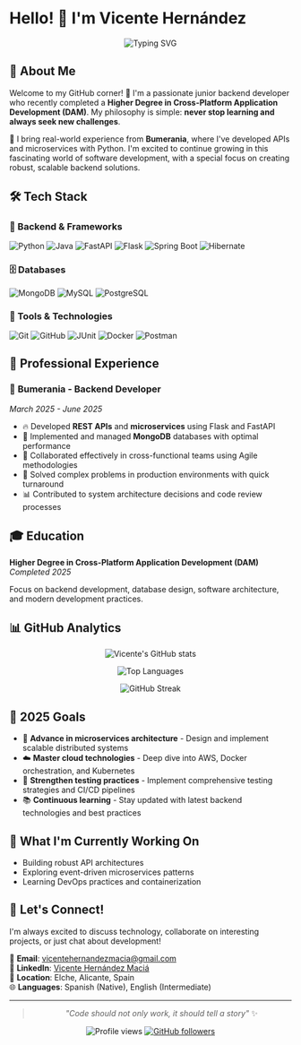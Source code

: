 # Hello! 👋 I'm Vicente Hernández

<div align="center">
  
  ![Typing SVG](https://readme-typing-svg.herokuapp.com?font=Fira+Code&pause=1000&color=2E9EF7&center=true&vCenter=true&width=435&lines=Junior+Software+Developer+%F0%9F%9A%80;Backend+Enthusiast+%F0%9F%94%A5;Always+Learning+%F0%9F%92%A1;API+%26+Microservices+Builder)
  
</div>

## 🎯 About Me

Welcome to my GitHub corner! 🌟 I'm a passionate junior backend developer who recently completed a **Higher Degree in Cross-Platform Application Development (DAM)**. My philosophy is simple: **never stop learning and always seek new challenges**.

🚀 I bring real-world experience from **Bumerania**, where I've developed APIs and microservices with Python. I'm excited to continue growing in this fascinating world of software development, with a special focus on creating robust, scalable backend solutions.

## 🛠️ Tech Stack

### 🐍 Backend & Frameworks
![Python](https://img.shields.io/badge/Python-3776AB?style=for-the-badge&logo=python&logoColor=white)
![Java](https://img.shields.io/badge/Java-ED8B00?style=for-the-badge&logo=openjdk&logoColor=white)
![FastAPI](https://img.shields.io/badge/FastAPI-009688?style=for-the-badge&logo=fastapi&logoColor=white)
![Flask](https://img.shields.io/badge/Flask-000000?style=for-the-badge&logo=flask&logoColor=white)
![Spring Boot](https://img.shields.io/badge/Spring_Boot-6DB33F?style=for-the-badge&logo=spring-boot&logoColor=white)
![Hibernate](https://img.shields.io/badge/Hibernate-59666C?style=for-the-badge&logo=hibernate&logoColor=white)

### 🗄️ Databases
![MongoDB](https://img.shields.io/badge/MongoDB-47A248?style=for-the-badge&logo=mongodb&logoColor=white)
![MySQL](https://img.shields.io/badge/MySQL-4479A1?style=for-the-badge&logo=mysql&logoColor=white)
![PostgreSQL](https://img.shields.io/badge/PostgreSQL-336791?style=for-the-badge&logo=postgresql&logoColor=white)

### 🔧 Tools & Technologies
![Git](https://img.shields.io/badge/Git-F05032?style=for-the-badge&logo=git&logoColor=white)
![GitHub](https://img.shields.io/badge/GitHub-181717?style=for-the-badge&logo=github&logoColor=white)
![JUnit](https://img.shields.io/badge/JUnit-25A162?style=for-the-badge&logo=junit5&logoColor=white)
![Docker](https://img.shields.io/badge/Docker-2496ED?style=for-the-badge&logo=docker&logoColor=white)
![Postman](https://img.shields.io/badge/Postman-FF6C37?style=for-the-badge&logo=postman&logoColor=white)

## 💼 Professional Experience

### 🏢 **Bumerania** - Backend Developer
*March 2025 - June 2025*

- 🔥 Developed **REST APIs** and **microservices** using Flask and FastAPI
- 🍃 Implemented and managed **MongoDB** databases with optimal performance
- 👥 Collaborated effectively in cross-functional teams using Agile methodologies
- 🐛 Solved complex problems in production environments with quick turnaround
- 📊 Contributed to system architecture decisions and code review processes

## 🎓 Education

**Higher Degree in Cross-Platform Application Development (DAM)**  
*Completed 2025*

Focus on backend development, database design, software architecture, and modern development practices.

## 📊 GitHub Analytics

<div align="center">
  
  ![Vicente's GitHub stats](https://github-readme-stats.vercel.app/api?username=vicelx17&show_icons=true&theme=tokyonight&hide_border=true&bg_color=0D1117&include_all_commits=true&count_private=true)
  
  ![Top Languages](https://github-readme-stats.vercel.app/api/top-langs/?username=vicelx17&layout=compact&theme=tokyonight&hide_border=true&bg_color=0D1117&langs_count=8)
  
  ![GitHub Streak](https://github-readme-streak-stats.herokuapp.com/?user=vicelx17&theme=tokyonight&hide_border=true&background=0D1117)
  
</div>

## 🎯 2025 Goals

- 🚀 **Advance in microservices architecture** - Design and implement scalable distributed systems
- ☁️ **Master cloud technologies** - Deep dive into AWS, Docker orchestration, and Kubernetes
- 🧪 **Strengthen testing practices** - Implement comprehensive testing strategies and CI/CD pipelines
- 📚 **Continuous learning** - Stay updated with latest backend technologies and best practices

## 🌟 What I'm Currently Working On

- Building robust API architectures
- Exploring event-driven microservices patterns  
- Learning DevOps practices and containerization

## 🤝 Let's Connect!

I'm always excited to discuss technology, collaborate on interesting projects, or just chat about development!

📧 **Email**: [vicentehernandezmacia@gmail.com](mailto:vicentehernandezmacia@gmail.com)  
💼 **LinkedIn**: [Vicente Hernández Maciá](https://www.linkedin.com/in/vicente-hern%C3%A1ndez-maci%C3%A1-225870184/)  
📍 **Location**: Elche, Alicante, Spain  
🌐 **Languages**: Spanish (Native), English (Intermediate)

---

<div align="center">
  
  > *"Code should not only work, it should tell a story"* ✨
  
  ![Profile views](https://komarev.com/ghpvc/?username=vicelx17&color=brightgreen&style=flat-square)
  [![GitHub followers](https://img.shields.io/github/followers/vicelx17?style=social)](https://github.com/vicelx17)
  
</div>
